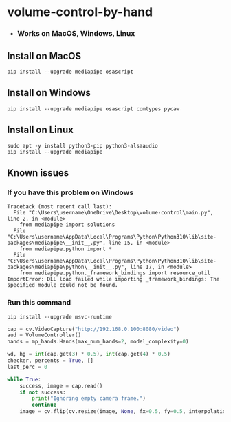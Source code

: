 # volume-control-by-hand
* ### Works on MacOS, Windows, Linux


## Install on MacOS
```
pip install --upgrade mediapipe osascript
```

## Install on Windows
```
pip install --upgrade mediapipe osascript comtypes pycaw
```

## Install on Linux
```
sudo apt -y install python3-pip python3-alsaaudio
pip install --upgrade mediapipe
```


## Known issues

### If you have this problem on Windows
```
Traceback (most recent call last):
  File "C:\Users\username\OneDrive\Desktop\volume-control\main.py", line 2, in <module>
    from mediapipe import solutions
  File "C:\Users\username\AppData\Local\Programs\Python\Python310\lib\site-packages\mediapipe\__init__.py", line 15, in <module>
    from mediapipe.python import *
  File "C:\Users\username\AppData\Local\Programs\Python\Python310\lib\site-packages\mediapipe\python\__init__.py", line 17, in <module>
    from mediapipe.python._framework_bindings import resource_util
ImportError: DLL load failed while importing _framework_bindings: The specified module could not be found.
```
### Run this command
```
pip install --upgrade msvc-runtime
```


```python
cap = cv.VideoCapture("http://192.168.0.100:8080/video")
aud = VolumeController()
hands = mp_hands.Hands(max_num_hands=2, model_complexity=0)

wd, hg = int(cap.get(3) * 0.5), int(cap.get(4) * 0.5)
checker, percents = True, []
last_perc = 0

while True:
    success, image = cap.read()
    if not success:
        print("Ignoring empty camera frame.")
        continue
    image = cv.flip(cv.resize(image, None, fx=0.5, fy=0.5, interpolation=cv.INTER_AREA), 1)
```
